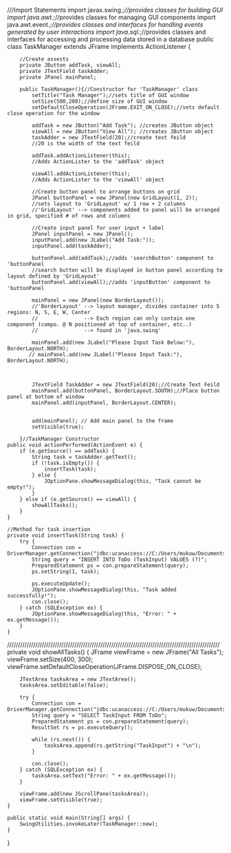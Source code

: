 ///Import Statements
import javax.swing.*;//provides classes for building GUI
import java.awt.*;//provides classes for managing GUI components
import java.awt.event.*;//provides classes and interfaces for handling events generated by user interactions
import java.sql.*;//provides classes and interfaces for accessing and processing data stored in a database
public class TaskManager extends JFrame implements ActionListener {

        //Create assests
        private JButton addTask, viewAll;
        private JTextField taskAdder;
        private JPanel mainPanel;

        public TaskManager(){//Constructor for 'TaskManager' class
            setTitle("Task Manager");//sets title of GUI window
            setSize(500,200);//define size of GUI window
            setDefaultCloseOperation(JFrame.EXIT_ON_CLOSE);//sets default close operation for the window

            addTask = new JButton("Add Task"); //creates JButton object
            viewAll = new JButton("View All"); //creates JButton object
            taskAdder = new JTextField(20);//create text feild
            //20 is the width of the text feild

            addTask.addActionListener(this);
            //Adds ActionLister to the 'addTask' object

            viewAll.addActionListener(this);
            //Adds ActionLister to the 'viewAll' object

            //Create button panel to arrange buttons on grid
            JPanel buttonPanel = new JPanel(new GridLayout(1, 2));
            //sets layout to 'GridLayout' w/ 1 row + 2 columns
            //'GridLayout' --> components added to panel will be arranged in grid, specified # of rows and columns

            //Create input panel for user input + label
            JPanel inputPanel = new JPanel();
            inputPanel.add(new JLabel("Add Task:"));
            inputPanel.add(taskAdder);

            buttonPanel.add(addTask);//adds 'searchButton' component to 'buttonPanel
            //search button will be displayed in button panel according to layout defined by 'GridLayout'
            buttonPanel.add(viewAll);//adds 'inputButton' component to 'buttonPanel

            mainPanel = new JPanel(new BorderLayout());
            //'BorderLayout' --> layout manager, divides container into 5 regions: N, S, E, W, Center
            //               --> Each region can only contain one component (compo. @ N positioned at top of container, etc..)
            //               --> found in 'java.swing'

            mainPanel.add(new JLabel("Please Input Task Below:"), BorderLayout.NORTH);
           // mainPanel.add(new JLabel("Please Input Task:"), BorderLayout.NORTH);



            JTextField TaskAdder = new JTextField(20);//Create Text Feild
            mainPanel.add(buttonPanel, BorderLayout.SOUTH);//Place button panel at bottom of window
            mainPanel.add(inputPanel, BorderLayout.CENTER);


            add(mainPanel); // Add main panel to the frame
            setVisible(true);

        }//TaskManager Constructor
    public void actionPerformed(ActionEvent e) {
        if (e.getSource() == addTask) {
            String task = taskAdder.getText();
            if (!task.isEmpty()) {
                insertTask(task);
            } else {
                JOptionPane.showMessageDialog(this, "Task cannot be empty!");
            }
        } else if (e.getSource() == viewAll) {
            showAllTasks();
        }
    }
  
    //Method for task insertion
    private void insertTask(String task) {
        try {
            Connection con = DriverManager.getConnection("jdbc:ucanaccess://C:/Users/mukuw/Documents/Database2.accdb");
            String query = "INSERT INTO ToDo (TaskInput) VALUES (?)";
            PreparedStatement ps = con.prepareStatement(query);
            ps.setString(1, task);

            ps.executeUpdate();
            JOptionPane.showMessageDialog(this, "Task added successfully!");
            con.close();
        } catch (SQLException ex) {
            JOptionPane.showMessageDialog(this, "Error: " + ex.getMessage());
        }
    }
//////////////////////////////////////////////////////////////////////////////////////////////////
    private void showAllTasks() {
        JFrame viewFrame = new JFrame("All Tasks");
        viewFrame.setSize(400, 300);
        viewFrame.setDefaultCloseOperation(JFrame.DISPOSE_ON_CLOSE);

        JTextArea tasksArea = new JTextArea();
        tasksArea.setEditable(false);

        try {
            Connection con = DriverManager.getConnection("jdbc:ucanaccess://C:/Users/mukuw/Documents/Database2.accdb");
            String query = "SELECT TaskInput FROM ToDo";
            PreparedStatement ps = con.prepareStatement(query);
            ResultSet rs = ps.executeQuery();

            while (rs.next()) {
                tasksArea.append(rs.getString("TaskInput") + "\n");
            }

            con.close();
        } catch (SQLException ex) {
            tasksArea.setText("Error: " + ex.getMessage());
        }

        viewFrame.add(new JScrollPane(tasksArea));
        viewFrame.setVisible(true);
    }

    public static void main(String[] args) {
        SwingUtilities.invokeLater(TaskManager::new);
    }
}
